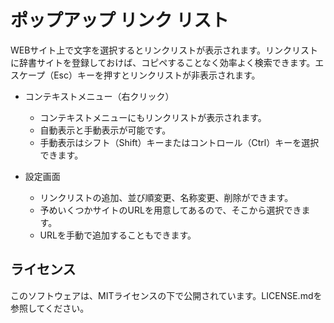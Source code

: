 # ポップアップ リンク リスト
WEBサイト上で文字を選択するとリンクリストが表示されます。リンクリストに辞書サイトを登録しておけば、コピペすることなく効率よく検索できます。エスケープ（Esc）キーを押すとリンクリストが非表示されます。

* コンテキストメニュー（右クリック）
   * コンテキストメニューにもリンクリストが表示されます。
   * 自動表示と手動表示が可能です。
   * 手動表示はシフト（Shift）キーまたはコントロール（Ctrl）キーを選択できます。

* 設定画面
   * リンクリストの追加、並び順変更、名称変更、削除ができます。
   * 予めいくつかサイトのURLを用意してあるので、そこから選択できます。
   * URLを手動で追加することもできます。

## ライセンス
このソフトウェアは、MITライセンスの下で公開されています。LICENSE.mdを参照してください。
